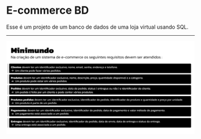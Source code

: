 # E-commerce BD

Esse é um projeto de um banco de dados de uma loja virtual usando SQL.

---

<img src="project/imgs/minimundo-ecommerce.svg">





